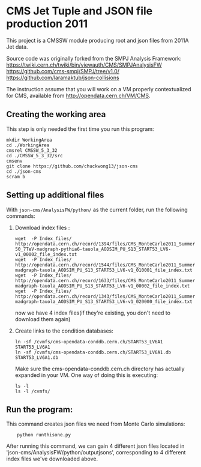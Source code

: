 # CMS Jet Tuple and JSON file production 2011 

This project is a CMSSW module producing root and json files from 2011A Jet data.

Source code was originally forked from the SMPJ Analysis Framework: 
https://twiki.cern.ch/twiki/bin/viewauth/CMS/SMPJAnalysisFW  
https://github.com/cms-smpj/SMPJ/tree/v1.0/  
https://github.com/laramaktub/json-collisions


The instruction assume that you will work on a VM properly contextualized for CMS, available from http://opendata.cern.ch/VM/CMS.

## Creating the working area

This step is only needed the first time you run this program:
```
mkdir WorkingArea
cd ./WorkingArea
cmsrel CMSSW_5_3_32
cd ./CMSSW_5_3_32/src
cmsenv
git clone https://github.com/chuckwong13/json-cms
cd ./json-cms
scram b
```

## Setting up additional files

With `json-cms/AnalysisFW/python/` as the current folder, run the following commands:

1. Download index files : 
    
    ```
    wget  -P Index_files/ http://opendata.cern.ch/record/1394/files/CMS_MonteCarlo2011_Summer11LegDR_DYJetsToLL_M-50_7TeV-madgraph-pythia6-tauola_AODSIM_PU_S13_START53_LV6-v1_00002_file_index.txt
    wget  -P Index_files/ http://opendata.cern.ch/record/1544/files/CMS_MonteCarlo2011_Summer11LegDR_TTJets_TuneZ2_7TeV-madgraph-tauola_AODSIM_PU_S13_START53_LV6-v1_010001_file_index.txt
    wget  -P Index_files/ http://opendata.cern.ch/record/1633/files/CMS_MonteCarlo2011_Summer11LegDR_WJetsToLNu_TuneZ2_7TeV-madgraph-tauola_AODSIM_PU_S13_START53_LV6-v1_00002_file_index.txt
    wget  -P Index_files/ http://opendata.cern.ch/record/1343/files/CMS_MonteCarlo2011_Summer11LegDR_ZZJetsTo4L_TuneZ2_7TeV-madgraph-tauola_AODSIM_PU_S13_START53_LV6-v1_020000_file_index.txt
    ```
    now we have 4 index files(if they're existing, you don't need to download them again)
    
2. Create links to the condition databases:
    ```
    ln -sf /cvmfs/cms-opendata-conddb.cern.ch/START53_LV6A1 START53_LV6A1
    ln -sf /cvmfs/cms-opendata-conddb.cern.ch/START53_LV6A1.db START53_LV6A1.db
    ```
    
    Make sure the cms-opendata-conddb.cern.ch directory has actually expanded in your VM. One way of doing this is executing:
    ```
    ls -l
    ls -l /cvmfs/
    ```
    
## Run the program:
 
This command creates json files we need from Monte Carlo simulations:

```
    python runthisone.py 
```
 
After running this command, we can gain 4 different json files located in 'json-cms/AnalysisFW/python/outputjsons', corresponding to 4 different index files we've downloaded above.
